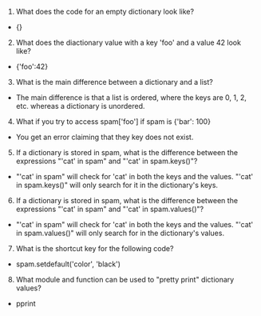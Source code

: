 1. What does the code for an empty dictionary look like?
- {}

2. What does the diactionary value with a key 'foo' and a value 42 look like?
- {'foo':42}

3. What is the main difference between a dictionary and a list?
- The main difference is that a list is ordered, where the keys are 0, 1, 2, etc. whereas a dictionary is unordered.

4. What if you try to access spam['foo'] if spam is {'bar': 100}
- You get an error claiming that they key does not exist.

5. If a dictionary is stored in spam, what is the difference between the expressions "'cat' in spam" and "'cat' in spam.keys()"?
- "'cat' in spam" will check for 'cat' in both the keys and the values. "'cat' in spam.keys()" will only search for it in the dictionary's keys.

6. If a dictionary is stored in spam, what is the difference between the expressions "'cat' in spam" and "'cat' in spam.values()"?
- "'cat' in spam" will check for 'cat' in both the keys and the values. "'cat' in spam.values()" will only search for in the dictionary's values.

7. What is the shortcut key for the following code? 
- spam.setdefault('color', 'black')

8. What module and function can be used to "pretty print" dictionary values?
- pprint
